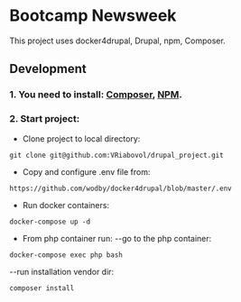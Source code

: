 # Bootcamp Newsweek

This project uses docker4drupal, Drupal, npm, Composer.

## Development

### 1. You need to install: [Composer](https://getcomposer.org/doc/00-intro.md#installation-linux-unix-osx), [NPM](https://docs.npmjs.com/cli/v8/commands/npm-install).

### 2. Start project:
- Clone project to local directory:
```
git clone git@github.com:VRiabovol/drupal_project.git
```
- Copy and configure .env file from: 
```
https://github.com/wodby/docker4drupal/blob/master/.env
```
- Run docker containers:
```
docker-compose up -d
```
- From php container run:
--go to the php container:
```
docker-compose exec php bash
```
--run installation vendor dir:
```
composer install
```
